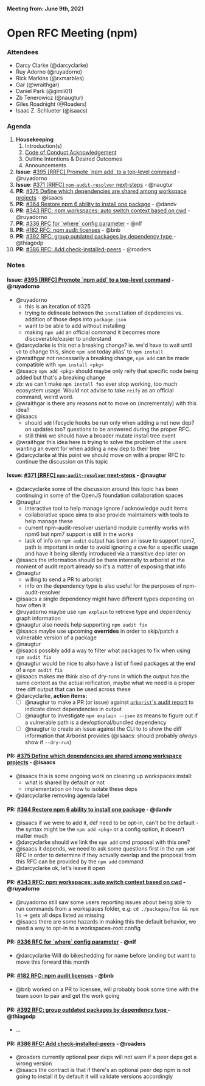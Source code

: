 #### Meeting from: June 9th, 2021

# Open RFC Meeting (npm)

### Attendees
- Darcy Clarke (@darcyclarke)
- Ruy Adorno (@ruyadorno)
- Rick Markins (@rxmarbles)
- Gar (@wraithgar)
- Daniel Park (@gimli01)
- Zb Tenerowicz (@naugtur)
- Giles Roadnight (@Roaders)
- Isaac Z. Schlueter (@isaacs)

### Agenda

1. **Housekeeping**
	1. Introduction(s)
	1. [Code of Conduct Acknowledgement](https://www.npmjs.com/policies/conduct)
	1. Outline Intentions & Desired Outcomes
	1. Announcements
1. **Issue**: [#395 [RRFC] Promote &#x60;npm add&#x60; to a top-level command](https://github.com/npm/rfcs/issues/395) - @ruyadorno
1. **Issue**: [#371 [RRFC] `npm-audit-resolver` next-steps](https://github.com/npm/rfcs/issues/372) - @naugtur
1. **PR**: [#375 Define which dependencies are shared among workspace projects](https://github.com/npm/rfcs/pull/375) - @isaacs
1. **PR**: [#364 Restore npm 6 ability to install one package](https://github.com/npm/rfcs/pull/364) - @dandv
1. **PR**: [#343 RFC: npm workspaces: auto switch context based on cwd](https://github.com/npm/rfcs/pull/343) - @ruyadorno
1. **PR**: [#336 RFC for &#x60;where&#x60; config parameter](https://github.com/npm/rfcs/pull/336) - @nlf
1. **PR**: [#182 RFC: npm audit licenses](https://github.com/npm/rfcs/pull/182) - @bnb
1. **PR**: [#392 RFC: group outdated packages by dependency type ](https://github.com/npm/rfcs/pull/392) - @thiagodp 
1. **PR**: [#386 RFC: Add check-installed-peers](https://github.com/npm/rfcs/pull/386) - @roaders

### Notes

#### **Issue**: [#395 [RRFC] Promote &#x60;npm add&#x60; to a top-level command](https://github.com/npm/rfcs/issues/395) - @ruyadorno
- @ruyadorno 
    - this is an iteration of #325
    - trying to delineate between the `install`ation of depdencies vs. addition of those deps into `package.json`
    - want to be able to add without installing
    - making `npm add` an official command it becomes more discoverable/easier to understand
- @darcyclarke is this not a breaking change? ie. we'd have to wait until `v8` to change this, since `npm add` today alias' to `npm install`
- @wraithgar not necessarily a breaking change, `npm add` can be made compatible with `npm install <pkg>`
- @isaacs `npm add <pkg>` should maybe only reify that specific node being added but that's a breaking change
- zb: we can't make `npm install foo` ever stop working, too much ecosystem usage.  Would not advise to take `reify` as an official command, weird word.
- @wraithgar is there any reasons not to move on (incrementaly) with this idea?
- @isaacs
  - should `add` lifecycle hooks be run only when adding a net new dep? on updates too? questions to be answered during the proper RFC.
  - still think we should have a broader mutate install tree event
- @wraithgar this idea here is trying to solve the problem of the users wanting an event for when adding a new dep to their tree
- @darcyclarke at this point we should move on with a proper RFC to continue the discussion on this topic

#### **Issue**: [#371 [RRFC] `npm-audit-resolver` next-steps](https://github.com/npm/rfcs/issues/372) - @naugtur
- @darcyclarke some of the discussion around this topic has been continuing in some of the OpenJS foundation collaboration spaces
- @naugtur
  - interactive tool to help manage ignore / acknowledge audit items
  - collaborative space aims to also provide maintainers with tools to help manage these
  - current npm-audit-resolver userland module currently works with npm6 but npm7 support is still in the works
  - lack of info on `npm audit` output has been an issue to support npm7, path is important in order to avoid ignoring a cve for a specific usage and have it being silently introduced via a transitive dep later on
- @isaacs the information should be there internally to arborist at the moment of audit report already so it's a matter of exposing that info
- @naugtur
  - willing to send a PR to arborist
  - info on the dependency type is also useful for the purposes of npm-audit-resolver
- @isaacs a single dependency might have different types depending on how often it
- @ruyadorno maybe use `npm explain` to retrieve type and dependency graph information
- @naugtur also needs help supporting `npm audit fix`
- @isaacs maybe use upcoming **overrides** in order to skip/patch a vulnerable version of a package
- @naugtur
- @isaacs possibly add a way to filter what packages to fix when using `npm audit fix`
- @naugtur would be nice to also have a list of fixed packages at the end of a `npm audit fix`
- @isaacs makes me think also of dry-runs in which the output has the same content as the actual reification, maybe what we need is a proper tree diff output that can be used across these
- @darcyclarke, **action items:**
  - [ ] @naugtur to make a PR (or issue) against [`arborist`'s audit report](https://github.com/npm/arborist/blob/main/lib/audit-report.js) to indicate direct dependencies in output
  - [ ] @naugtur to investigate `npm explain --json` as means to figure out if a vulnerable path is a dev/optional/bundled dependency
  - [ ] @naugtur to create an issue against the CLI to to show the diff information that Arborist provides (@isaacs: should probably _always_ show if `--dry-run`)
   
#### **PR**: [#375 Define which dependencies are shared among workspace projects](https://github.com/npm/rfcs/pull/375) - @isaacs
  - @isaacs this is some ongoing work on cleaning up workspaces install:
    - what is shared by default or not
    - implementation on how to isolate these deps
  - @darcyclarke removing agenda label

#### **PR**: [#364 Restore npm 6 ability to install one package](https://github.com/npm/rfcs/pull/364) - @dandv
  - @isaacs if we were to add it, def need to be opt-in, can't be the default - the syntax might be the `npm add <pkg>` or a config option, it doesn't matter much
  - @darcyclarke should we link the `npm add` cmd proposal with this one?
  - @isaacs it depends, we need to ask some questions first in the `npm add` RFC in order to determine if they actually overlap and the proposal from this RFC can be provided by the `npm add` command
  - @darcyclarke ok, let's leave it open
    
#### **PR**: [#343 RFC: npm workspaces: auto switch context based on cwd](https://github.com/npm/rfcs/pull/343) - @ruyadorno
  - @ruyadorno still saw some users reporting issues about being able to run commands from a workspaces folder, e.g: `cd ./packages/foo && npm ls` -> gets all deps listed as missing
  - @isaacs there are some hazards in making this the default behavior, we need a way to opt-in to a workspaces-root config
    
#### **PR**: [#336 RFC for &#x60;where&#x60; config parameter](https://github.com/npm/rfcs/pull/336) - @nlf
  - @darcyclarke Will do bikeshedding for name before landing but want to move this forward this month
    
#### **PR**: [#182 RFC: npm audit licenses](https://github.com/npm/rfcs/pull/182) - @bnb
  - @bnb worked on a PR to licensee, will probably book some time with the team soon to pair and get the work going

#### **PR**: [#392 RFC: group outdated packages by dependency type ](https://github.com/npm/rfcs/pull/392) - @thiagodp 
  - ...
    
#### **PR**: [#386 RFC: Add check-installed-peers](https://github.com/npm/rfcs/pull/386) - @roaders
  - @roaders currently optional peer deps will not warn if a peer deps got a wrong version
  - @isaacs the contract is that if there's an optional peer dep npm is not going to install it by default it will validate versions accordingly
